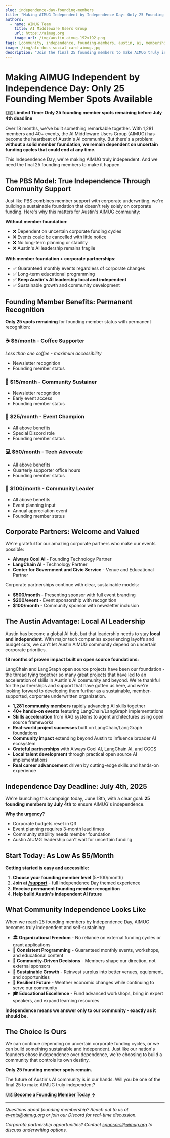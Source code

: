 ```yaml
---
slug: independence-day-founding-members
title: "Making AIMUG Independent by Independence Day: Only 25 Founding Member Spots Available"
authors:
  - name: AIMUG Team
    title: AI Middleware Users Group
    url: https://aimug.org
    image_url: /img/austin_aimug-192x192.png
tags: [community, independence, founding-members, austin, ai, membership]
image: /img/alc-docs-social-card-aimug.jpg
description: "Join the final 25 founding members to make AIMUG truly independent by July 4th. Starting at just $5/month - help keep Austin's AI leadership local and independent."
---
```


# Making AIMUG Independent by Independence Day: Only 25 Founding Member Spots Available

**🇺🇸 Limited Time: Only 25 founding member spots remaining before July 4th deadline**

Over 18 months, we've built something remarkable together. With 1,281 members and 40+ events, the AI Middleware Users Group (AIMUG) has become the heartbeat of Austin's AI community. But there's a problem: **without a solid member foundation, we remain dependent on uncertain funding cycles that could end at any time.**

This Independence Day, we're making AIMUG truly independent. And we need the final 25 founding members to make it happen.

<!-- truncate -->

## The PBS Model: True Independence Through Community Support

Just like PBS combines member support with corporate underwriting, we're building a sustainable foundation that doesn't rely solely on corporate funding. Here's why this matters for Austin's AIMUG community:

**Without member foundation:**
- ❌ Dependent on uncertain corporate funding cycles
- ❌ Events could be cancelled with little notice
- ❌ No long-term planning or stability
- ❌ Austin's AI leadership remains fragile

**With member foundation + corporate partnerships:**
- ✅ Guaranteed monthly events regardless of corporate changes
- ✅ Long-term educational programming
- ✅ **Keep Austin's AI leadership local and independent**
- ✅ Sustainable growth and community development

## Founding Member Benefits: Permanent Recognition

**Only 25 spots remaining** for founding member status with permanent recognition:

### ☕ **$5/month - Coffee Supporter**
*Less than one coffee - maximum accessibility*
- Newsletter recognition
- Founding member status

### 🍕 **$15/month - Community Sustainer**  
- Newsletter recognition
- Early event access
- Founding member status

### 🎪 **$25/month - Event Champion**
- All above benefits
- Special Discord role
- Founding member status

### 💻 **$50/month - Tech Advocate**
- All above benefits
- Quarterly supporter office hours
- Founding member status

### 🌟 **$100/month - Community Leader**
- All above benefits
- Event planning input
- Annual appreciation event
- Founding member status

## Corporate Partners: Welcome and Valued

We're grateful for our amazing corporate partners who make our events possible:
- **Always Cool AI** - Founding Technology Partner
- **LangChain AI** - Technology Partner  
- **Center for Government and Civic Service** - Venue and Educational Partner

Corporate partnerships continue with clear, sustainable models:
- **$500/month** - Presenting sponsor with full event branding
- **$200/event** - Event sponsorship with recognition
- **$100/month** - Community sponsor with newsletter inclusion

## The Austin Advantage: Local AI Leadership

Austin has become a global AI hub, but that leadership needs to stay **local and independent**. With major tech companies experiencing layoffs and budget cuts, we can't let Austin AIMUG community depend on uncertain corporate priorities.

**18 months of proven impact built on open source foundations:**

LangChain and LangGraph open source projects have been our foundation - the thread tying together so many great projects that have led to an acceleration of skills in Austin's AI community and beyond. We're thankful for the partnerships and support that have gotten us here, and we're looking forward to developing them further as a sustainable, member-supported, corporate underwritten organization.

- **1,281 community members** rapidly advancing AI skills together
- **40+ hands-on events** featuring LangChain/LangGraph implementations
- **Skills acceleration** from RAG systems to agent architectures using open source frameworks
- **Real-world project successes** built on LangChain/LangGraph foundations
- **Community impact** extending beyond Austin to influence broader AI ecosystem
- **Grateful partnerships** with Always Cool AI, LangChain AI, and CGCS
- **Local talent development** through practical open source AI implementations
- **Real career advancement** driven by cutting-edge skills and hands-on experience

## Independence Day Deadline: July 4th, 2025

We're launching this campaign today, June 18th, with a clear goal: **25 founding members by July 4th** to ensure AIMUG's independence.

**Why the urgency?** 
- Corporate budgets reset in Q3
- Event planning requires 3-month lead times
- Community stability needs member foundation
- Austin AIUMG leadership can't wait for uncertain funding

## Start Today: As Low As $5/Month

**Getting started is easy and accessible:**

1. **Choose your founding member level** ($5-$100/month)
2. **Join at [/support](/support)** - full Independence Day themed experience
3. **Receive permanent founding member recognition**
4. **Help build Austin's independent AI future**

## What Community Independence Looks Like

When we reach 25 founding members by Independence Day, AIMUG becomes truly independent and self-sustaining:

- **🏛️ Organizational Freedom** - No reliance on external funding cycles or grant applications
- **📅 Consistent Programming** - Guaranteed monthly events, workshops, and educational content
- **🎯 Community-Driven Decisions** - Members shape our direction, not external sponsors
- **🚀 Sustainable Growth** - Reinvest surplus into better venues, equipment, and opportunities
- **💪 Resilient Future** - Weather economic changes while continuing to serve our community
- **🎓 Educational Excellence** - Fund advanced workshops, bring in expert speakers, and expand learning resources

**Independence means we answer only to our community - exactly as it should be.**

## The Choice Is Ours

We can continue depending on uncertain corporate funding cycles, or we can build something sustainable and independent. Just like our nation's founders chose independence over dependence, we're choosing to build a community that controls its own destiny.

**Only 25 founding member spots remain.**

The future of Austin's AI community is in our hands. Will you be one of the final 25 to make AIMUG truly independent?

[**🇺🇸 Become a Founding Member Today →**](/support)

---

*Questions about founding membership? Reach out to us at events@aimug.org or join our Discord for real-time discussion.*

*Corporate partnership opportunities? Contact sponsors@aimug.org to discuss underwriting options.*